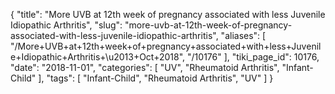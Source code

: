 {
    "title": "More UVB at 12th week of pregnancy associated with less Juvenile Idiopathic Arthritis",
    "slug": "more-uvb-at-12th-week-of-pregnancy-associated-with-less-juvenile-idiopathic-arthritis",
    "aliases": [
        "/More+UVB+at+12th+week+of+pregnancy+associated+with+less+Juvenile+Idiopathic+Arthritis+\u2013+Oct+2018",
        "/10176"
    ],
    "tiki_page_id": 10176,
    "date": "2018-11-01",
    "categories": [
        "UV",
        "Rheumatoid Arthritis",
        "Infant-Child"
    ],
    "tags": [
        "Infant-Child",
        "Rheumatoid Arthritis",
        "UV"
    ]
}